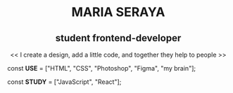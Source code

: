 <div align="center"><h1>MARIA SERAYA</h1>
<h2>student frontend-developer</h2>
<p><< I create a design, add a little code, and together they help to people >></p>
</div>

const <b>USE</b> = ["HTML", "CSS", "Photoshop", "Figma", "my brain"];

const <b>STUDY</b> = ["JavaScript", "React"];


